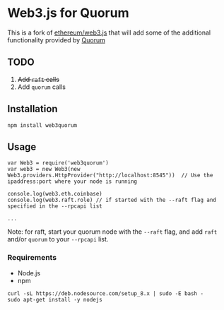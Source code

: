 # Web3.js for Quorum

This is a fork of [ethereum/web3.js](https://github.com/ethereum/web3.js) that will add some of the additional 
functionality provided by [Quorum](https://github.com/jpmorganchase/quorum)

## TODO

1. ~~Add `raft` calls~~
2. Add `quorum` calls

## Installation

`npm install web3quorum`

## Usage

```
var Web3 = require('web3quorum')
var web3 = new Web3(new Web3.providers.HttpProvider("http://localhost:8545"))  // Use the ipaddress:port where your node is running

console.log(web3.eth.coinbase)
console.log(web3.raft.role) // if started with the --raft flag and specified in the --rpcapi list

...
```

Note: for raft, start your quorum node with the `--raft` flag, and add `raft` and/or `quorum` to your `--rpcapi` list.

### Requirements

* Node.js
* npm

```
curl -sL https://deb.nodesource.com/setup_8.x | sudo -E bash -
sudo apt-get install -y nodejs
```
